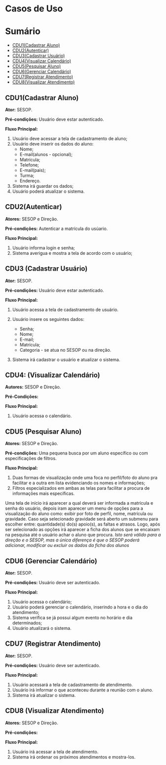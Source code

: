 # Casos de Uso

# Sumário

- [CDU1(Cadastrar Aluno)](#cdu1-(cadastrar-aluno))
- [CDU2(Autenticar)](#cdu2-(autenticar))
- [CDU3(Cadastrar Usuário)](#cdu3-(cadastrar-usuário))
- [CDU4(Visualizar Calendário)](#cdu4-(visualizar-calendário))
- [CDU5(Pesquisar Aluno)](#cdu5-(pesquisar-aluno))
- [CDU6(Gerenciar Calendário)](#cdu6-(gerenciar-calendário))
- [CDU7(Registrar Atendimento)](#cdu7-(registrar-atendimento))
- [CDU8(Visualizar Atendimento)](#cdu8-(visualizar-atendimento))

## CDU1(Cadastrar Aluno)


**Ator:** SESOP.

**Pré-condições:** Usuário deve estar autenticado.

**Fluxo Principal:** 

1.	Usuário deve acessar a tela de cadastramento de aluno;
2.	Usuário deve inserir os dados do aluno: 
	- Nome;
	- E-mail(alunos - opcional); 
	- Matrícula;
	- Telefone;
	- E-mail(pais);
	- Turma;
	- Endereço.
3.	Sistema irá guardar os dados;
4.  Usuário poderá atualizar o sistema. 

## CDU2(Autenticar)

**Atores:** SESOP e Direção.

**Pré-condições:** Autenticar a matrícula do usúario.

**Fluxo Principal:**

1. Usuário informa login e senha;
2. Sistema averigua e mostra a tela de acordo com o usuário;

## CDU3 (Cadastrar Usuário)

**Ator:** SESOP. 

**Pré-condições:** Usuário deve estar autenticado.

**Fluxo Principal:** 

1. Usuário acessa a tela de cadastramento de usuário.
2. Usuário insere os seguintes dados: 
	- Senha; 
	- Nome; 
	- E-mail;
	- Matrícula; 
	- Categoria - se atua no SESOP ou na direção.

3. Sistema irá cadastrar o usuário e atualizar o sistema.

## CDU4: (Visualizar Calendário)

**Autores:** SESOP e Direção.

**Pré-Condições:** 

**Fluxo Principal:**

1. Usuário acessa o calendário.

## CDU5 (Pesquisar Aluno)

**Atores:** SESOP e Direção.

**Pré-condições:** Uma pequena busca por um aluno específico ou com especificações de filtros. 

**Fluxo Principal:** 
 
 1.	Duas formas de visualização onde uma foca no perfil/foto do aluno pra facilitar e a outra em lista evidenciando os nomes e informações;
 2.	Filtros especializados em ambas as telas para facilitar a procura de informações mais específicas.

Uma tela de início irá aparecer a qual deverá ser informada a matrícula e senha do usuário, depois iram aparecer um menu de opções para a visualização do aluno como: exibir por foto de perfil, nome, matrícula ou gravidade. 
Caso seja selecionado gravidade será aberto um submenu para escolher entre: quantidade(s) do(s) apoio(s), as faltas e atrasos.
Logo, após ser selecionado as opções irá aparecer a ficha dos alunos que se encaixam na pesquisa até o usuário achar o aluno que procura.
*Isto será válido para a direção e o SESOP, mas a única diferença é que o SESOP poderá adicionar, modificar ou excluir os dados da ficha dos alunos*

## CDU6 (Gerenciar Calendário)

**Ator:** SESOP. 

**Pré-condições:** Usuário deve ser autenticado.

**Fluxo Principal:** 

1. Usuário acessa o calendário;
2. Usuário poderá gerenciar o calendário, inserindo a hora e o dia do atendimento;
3. Sistema verifica se já possui algum evento no horário e dia determinados;
4. Usuário atualizará o sistema.

## CDU7 (Registrar Atendimento)

**Ator:** SESOP. 

**Pré-condições:** Usuário deve ser autenticado.

**Fluxo Principal:**

1.  Usuário acessará a tela de cadastramento de atendimento.
2.  Usuário irá informar o que aconteceu durante a reunião com o aluno.
3.	Sistema irá atualizar o sistema.

## CDU8 (Visualizar Atendimento)

**Atores:** SESOP e Direção. 

**Pré-condições:** 

**Fluxo Principal:** 

1. Usuário irá acessar a tela de atendimento.
2. Sistema irá ordenar os próximos atendimentos e mostra-los. 